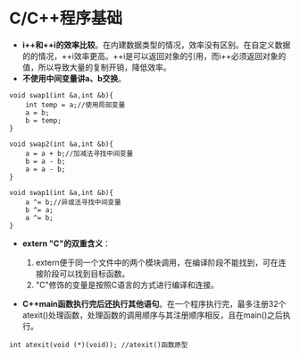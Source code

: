 # C/C++程序基础

* **i++和++i的效率比较**。在内建数据类型的情况，效率没有区别。在自定义数据的的情况，++i效率更高。++i是可以返回对象的引用，而i++必须返回对象的值，所以导致大量的复制开销，降低效率。
* **不使用中间变量讲a、b交换**。

```
void swap1(int &a,int &b){
	int temp = a;//使用局部变量
	a = b;
	b = temp;
}

void swap2(int &a,int &b){
	a = a + b;//加减法寻找中间变量
	b = a - b;
	a = a - b;
}

void swap1(int &a,int &b){
	a ^= b;//异或法寻找中间变量
	b ^= a;
	a ^= b;
}

```
* **extern "C"的双重含义**：
	
	1. extern便于同一个文件中的两个模块调用，在编译阶段不能找到，可在连接阶段可以找到目标函数。<br>
	2. "C"修饰的变量是按照C语言的方式进行编译和连接。

* **C++main函数执行完后还执行其他语句**。在一个程序执行完，最多注册32个atexit()处理函数，处理函数的调用顺序与其注册顺序相反，且在main()之后执行。

```
int atexit(void (*)(void));	//atexit()函数原型
```